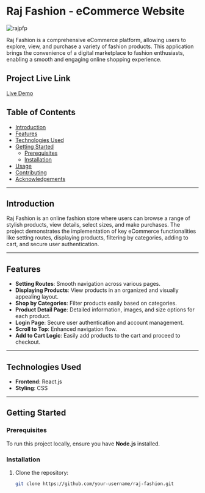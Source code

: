 # Raj Fashion - eCommerce Website

![rajpfp](https://github.com/user-attachments/assets/ff835bc3-4cc2-4678-b593-2e14977aef67)

Raj Fashion is a comprehensive eCommerce platform, allowing users to explore, view, and purchase a variety of fashion products. This application brings the convenience of a digital marketplace to fashion enthusiasts, enabling a smooth and engaging online shopping experience.

## Project Live Link
[Live Demo](https://raj-fashion.vercel.app/)

## Table of Contents

- [Introduction](#introduction)
- [Features](#features)
- [Technologies Used](#technologies-used)
- [Getting Started](#getting-started)
  - [Prerequisites](#prerequisites)
  - [Installation](#installation)
- [Usage](#usage)
- [Contributing](#contributing)
- [Acknowledgements](#acknowledgements)

---

## Introduction

Raj Fashion is an online fashion store where users can browse a range of stylish products, view details, select sizes, and make purchases. The project demonstrates the implementation of key eCommerce functionalities like setting routes, displaying products, filtering by categories, adding to cart, and secure user authentication.

---

## Features

- **Setting Routes**: Smooth navigation across various pages.
- **Displaying Products**: View products in an organized and visually appealing layout.
- **Shop by Categories**: Filter products easily based on categories.
- **Product Detail Page**: Detailed information, images, and size options for each product.
- **Login Page**: Secure user authentication and account management.
- **Scroll to Top**: Enhanced navigation flow.
- **Add to Cart Logic**: Easily add products to the cart and proceed to checkout.

---

## Technologies Used

- **Frontend**: React.js
- **Styling**: CSS

---

## Getting Started

### Prerequisites

To run this project locally, ensure you have **Node.js** installed.

### Installation

1. Clone the repository:
   ```bash
   git clone https://github.com/your-username/raj-fashion.git
